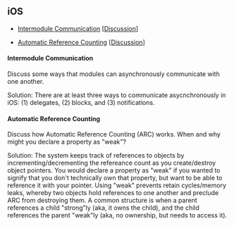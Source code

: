 ## iOS

* [Intermodule Communication](#intermodule-communication) \[[Discussion](solutions/ios-intermodule-communication.txt)\]

* [Automatic Reference Counting](#automatic-reference-counting)
\[[Discussion](solutions/arc.txt)\]


#### Intermodule Communication

Discuss some ways that modules can asynchronously communicate with one another.

Solution: There are at least three ways to communicate asycnchronously in iOS: (1) delegates, (2) blocks, and (3) notifications.

#### Automatic Reference Counting

Discuss how Automatic Reference Counting (ARC) works. When and why might you declare a property as "weak"?

Solution: The system keeps track of references to objects by incrementing/decrementing the refereance count as you create/destroy
object pointers. You would declare a property as "weak" if you wanted to signify that you don't technically own that property, but
want to be able to reference it with your pointer. Using "weak" prevents retain cycles/memory leaks, whereby two objects hold
references to one another and preclude ARC from destroying them. A common structure is when a parent references a child "strong"ly
(aka, it owns the child), and the child references the parent "weak"ly (aka, no ownership, but needs to access it).
